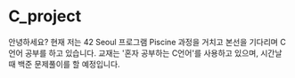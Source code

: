 # C_project
안녕하세요?
현재 저는 42 Seoul 프로그램 Piscine 과정을 거치고 본선을 기다리며 C언어 공부를 하고 있습니다.
교재는 '혼자 공부하는 C언어'를 사용하고 있으며, 시간날 때 백준 문제풀이를 할 예정입니다.
